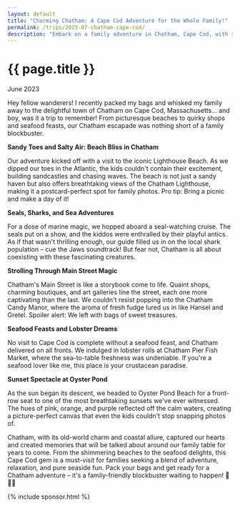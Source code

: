 ```yaml
---	
layout: default
title: "Charming Chatham: A Cape Cod Adventure for the Whole Family!"
permalink: /trips/2023-07-chatham-cape-cod/
description: "Embark on a family adventure in Chatham, Cape Cod, with sandy beaches, seal-watching, Main Street charm, and seafood feasts, creating unforgettable memories for all. 🌊🦞🌅 #ChathamMagic"
---
```

<h1>{{ page.title }}</h1>
<p class="subtitle">June 2023</p>

Hey fellow wanderers! I recently packed my bags and whisked my family away to the delightful town of Chatham on Cape Cod, Massachusetts... and boy, was it a trip to remember! From picturesque beaches to quirky shops and seafood feasts, our Chatham escapade was nothing short of a family blockbuster.

**Sandy Toes and Salty Air: Beach Bliss in Chatham**

Our adventure kicked off with a visit to the iconic Lighthouse Beach. As we dipped our toes in the Atlantic, the kids couldn't contain their excitement, building sandcastles and chasing waves. The beach is not just a sandy haven but also offers breathtaking views of the Chatham Lighthouse, making it a postcard-perfect spot for family photos. Pro tip: Bring a picnic and make a day of it!

**Seals, Sharks, and Sea Adventures**

For a dose of marine magic, we hopped aboard a seal-watching cruise. The seals put on a show, and the kiddos were enthralled by their playful antics. As if that wasn't thrilling enough, our guide filled us in on the local shark population – cue the Jaws soundtrack! But fear not, Chatham is all about coexisting with these fascinating creatures.

**Strolling Through Main Street Magic**

Chatham's Main Street is like a storybook come to life. Quaint shops, charming boutiques, and art galleries line the street, each one more captivating than the last. We couldn't resist popping into the Chatham Candy Manor, where the aroma of fresh fudge lured us in like Hansel and Gretel. Spoiler alert: We left with bags of sweet treasures.

**Seafood Feasts and Lobster Dreams**

No visit to Cape Cod is complete without a seafood feast, and Chatham delivered on all fronts. We indulged in lobster rolls at Chatham Pier Fish Market, where the sea-to-table freshness was undeniable. If you're a seafood lover like me, this place is your crustacean paradise.

**Sunset Spectacle at Oyster Pond**

As the sun began its descent, we headed to Oyster Pond Beach for a front-row seat to one of the most breathtaking sunsets we've ever witnessed. The hues of pink, orange, and purple reflected off the calm waters, creating a picture-perfect canvas that even the kids couldn't stop snapping photos of.

Chatham, with its old-world charm and coastal allure, captured our hearts and created memories that will be talked about around our family table for years to come. From the shimmering beaches to the seafood delights, this Cape Cod gem is a must-visit for families seeking a blend of adventure, relaxation, and pure seaside fun. Pack your bags and get ready for a Chatham adventure – it's a family-friendly blockbuster waiting to happen! 🌊🦞🌅

{% include sponsor.html %}
